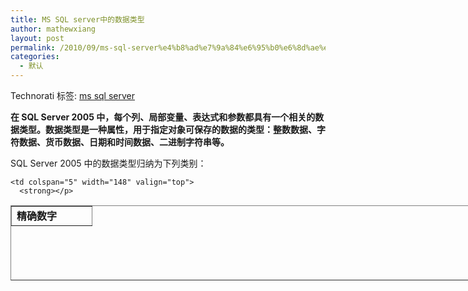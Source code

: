 ```yaml
---
title: MS SQL server中的数据类型
author: mathewxiang
layout: post
permalink: /2010/09/ms-sql-server%e4%b8%ad%e7%9a%84%e6%95%b0%e6%8d%ae%e7%b1%bb%e5%9e%8b/
categories:
  - 默认
---
```

<div id="scid:0767317B-992E-4b12-91E0-4F059A8CECA8:313ac819-9d84-43bf-9eba-828fe233e09f" class="wlWriterEditableSmartContent" style="margin: 0px; display: inline; float: none; padding: 0px;">
  Technorati 标签: <a rel="tag" href="http://technorati.com/tags/ms+sql+server">ms sql server</a>
</div>

**在 SQL Server 2005 中，每个列、局部变量、表达式和参数都具有一个相关的数据类型。数据类型是一种属性，用于指定对象可保存的数据的类型：整数数据、字符数据、货币数据、日期和时间数据、二进制字符串等。**

SQL Server 2005 中的数据类型归纳为下列类别：

<table style="width: 827px; height: 120px;" border="1" cellspacing="0" cellpadding="2" width="827">
  <tr>
    <td width="112" valign="top">
      <strong>精确数字 </strong>
    </td>
    
    <td colspan="5" width="148" valign="top">
      <strong></p>